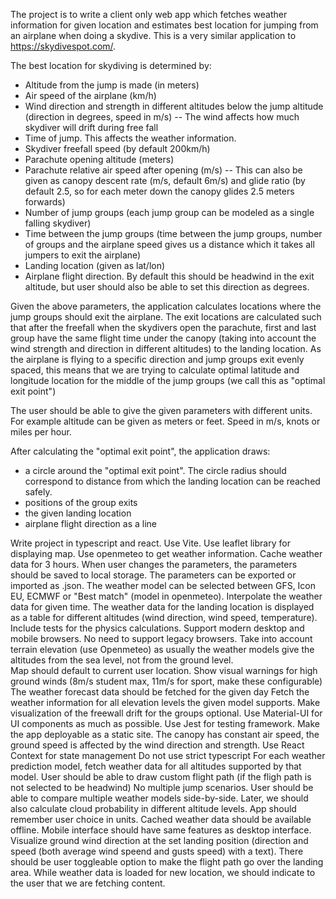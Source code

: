 The project is to write a client only web app which fetches weather information for given location and estimates best location for jumping from an airplane when doing a skydive. This is a very similar application to https://skydivespot.com/.

The best location for skydiving is determined by:
- Altitude from the jump is made (in meters)
- Air speed of the airplane (km/h)
- Wind direction and strength in different altitudes below the jump altitude (direction in degrees, speed in m/s)
-- The wind affects how much skydiver will drift during free fall
- Time of jump. This affects the weather information.
- Skydiver freefall speed (by default 200km/h)
- Parachute opening altitude (meters)
- Parachute relative air speed after opening (m/s)
-- This can also be given as canopy descent rate (m/s, default 6m/s) and glide ratio (by default 2.5, so for each meter down the canopy glides 2.5 meters forwards)
- Number of jump groups (each jump group can be modeled as a single falling skydiver)
- Time between the jump groups (time between the jump groups, number of groups and the airplane speed gives us a distance which it takes all jumpers to exit the airplane)
- Landing location (given as lat/lon)
- Airplane flight direction. By default this should be headwind in the exit altitude, but user should also be able to set this direction as degrees.

Given the above parameters, the application calculates locations where the jump groups should exit the airplane. The exit locations are calculated such that after the freefall when the skydivers open the parachute, first and last group have the same flight time under the canopy (taking into account the wind strength and direction in different altitudes) to the landing location. As the airplane is flying to a specific direction and jump groups exit evenly spaced, this means that we are trying to calculate optimal latitude and longitude location for the middle of the jump groups (we call this as "optimal exit point")

The user should be able to give the given parameters with different units. For example altitude can be given as meters or feet. Speed in m/s, knots or miles per hour.

After calculating the "optimal exit point", the application draws:
- a circle around the "optimal exit point". The circle radius should correspond to distance from which the landing location can be reached safely.
- positions of the group exits
- the given landing location
- airplane flight direction as a line

Write project in typescript and react.
Use Vite.
Use leaflet library for displaying map.
Use openmeteo to get weather information.
Cache weather data for 3 hours.
When user changes the parameters, the parameters should be saved to local storage.
The parameters can be exported or imported as .json.
The weather model can be selected between GFS, Icon EU, ECMWF or "Best match" (model in openmeteo).
Interpolate the weather data for given time.
The weather data for the landing location is displayed as a table for different altitudes (wind direction, wind speed, temperature).
Include tests for the physics calculations.
Support modern desktop and mobile browsers. No need to support legacy browsers.
Take into account terrain elevation (use Openmeteo) as usually the weather models give the altitudes from the sea level, not from the ground level.                                        
Map should default to current user location.
Show visual warnings for high ground winds (8m/s student max, 11m/s for sport, make these configurable)
The weather forecast data should be fetched for the given day
Fetch the weather information for all elevation levels the given model supports.
Make visualization of the freewall drift for the groups optional.
Use Material-UI for UI components as much as possible.
Use Jest for testing framework.
Make the app deployable as a static site.
The canopy has constant air speed, the ground speed is affected by the wind direction and strength.
Use React Context for state management
Do not use strict typescript
For each weather prediction model, fetch weather data for all altitudes supported by that model.
User should be able to draw custom flight path (if the fligh path is not selected to be headwind)
No multiple jump scenarios.
User should be able to compare multiple weather models side-by-side.
Later, we should also calculate cloud probability in different altitude levels.
App should remember user choice in units.
Cached weather data should be available offline.
Mobile interface should have same features as desktop interface.
Visualize ground wind direction at the set landing position (direction and speed (both average wind speend and gusts speed) with a text).
There should be user toggleable option to make the flight path go over the landing area.
While weather data is loaded for new location, we should indicate to the user that we are fetching content.